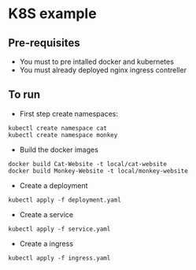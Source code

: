 # K8S example

## Pre-requisites
- You must to pre intalled docker and kubernetes
- You must already deployed nginx ingress contreller
## To run

- First step create namespaces:

```shell
kubectl create namespace cat
kubectl create namespace monkey
```

- Build the docker images

```shell
docker build Cat-Website -t local/cat-website
docker build Monkey-Website -t local/monkey-website
```

- Create a deployment

```shell
kubectl apply -f deployment.yaml
```

- Create a service

```shell
kubectl apply -f service.yaml
```

- Create a ingress

```shell
kubectl apply -f ingress.yaml
```